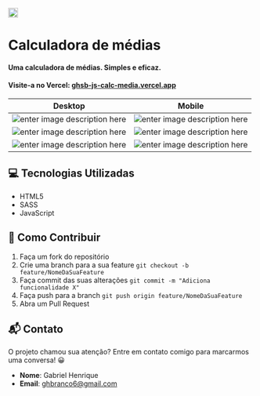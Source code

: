 
<p align="left">  
<img src="[https://github.com/gabriel-hsb/calc-medias/assets/110293122/53756c63-18c9-4dea-8865-e9b465ff9205](https://github.com/gabriel-hsb/calc-medias/assets/110293122/53756c63-18c9-4dea-8865-e9b465ff9205 "https://github.com/gabriel-hsb/calc-medias/assets/110293122/53756c63-18c9-4dea-8865-e9b465ff9205")"  
width=20px;/>  
<h1 display="inline-block">Calculadora de médias</h1>  
</p>  
  
  
#### Uma calculadora de médias. Simples e eficaz.  
#### Visite-a no Vercel: [ghsb-js-calc-media.vercel.app](https://ghsb-js-calc-media.vercel.app/ "https://ghsb-js-calc-media.vercel.app")
  
|Desktop | Mobile |  
|--|--|  
| ![enter image description here](https://github.com/gabriel-hsb/calc-medias/assets/110293122/f689d695-7dd2-431e-938d-0573d21fe484) |![enter image description here](https://github.com/gabriel-hsb/calc-medias/assets/110293122/61f8f10a-a4f8-458c-8cb2-2934f194ff28) |
|![enter image description here](https://github.com/gabriel-hsb/calc-medias/assets/110293122/cb160cfd-8400-487e-9efa-2b606673e05e)|![enter image description here](https://github-production-user-asset-6210df.s3.amazonaws.com/110293122/313032624-9eb3500f-7e72-4cbc-8075-51486297633f.jpeg?X-Amz-Algorithm=AWS4-HMAC-SHA256&X-Amz-Credential=AKIAVCODYLSA53PQK4ZA/20240315/us-east-1/s3/aws4_request&X-Amz-Date=20240315T160947Z&X-Amz-Expires=300&X-Amz-Signature=f39e770442ed3b430b354012abeeb7ae6d3165fdde853ea4ab3936fdae31dd20&X-Amz-SignedHeaders=host&actor_id=110293122&key_id=0&repo_id=771254271)|
|![enter image description here](https://github-production-user-asset-6210df.s3.amazonaws.com/110293122/313260291-1059b568-6185-4777-9ecd-1f9011ba1cd0.png?X-Amz-Algorithm=AWS4-HMAC-SHA256&X-Amz-Credential=AKIAVCODYLSA53PQK4ZA/20240315/us-east-1/s3/aws4_request&X-Amz-Date=20240315T161227Z&X-Amz-Expires=300&X-Amz-Signature=fd178a96244231eb6fce1425005c27844c51543a0156088e92f9118f7199d0b6&X-Amz-SignedHeaders=host&actor_id=110293122&key_id=0&repo_id=771254271) | ![enter image description here](https://github-production-user-asset-6210df.s3.amazonaws.com/110293122/313032618-8a80af97-8f0d-4cc5-9fb8-38ab96391411.jpeg?X-Amz-Algorithm=AWS4-HMAC-SHA256&X-Amz-Credential=AKIAVCODYLSA53PQK4ZA/20240315/us-east-1/s3/aws4_request&X-Amz-Date=20240315T161136Z&X-Amz-Expires=300&X-Amz-Signature=b8ae7ac3d5cfc2332dd712efa4cf72a0acd4b2a9c549058688db373445f1800d&X-Amz-SignedHeaders=host&actor_id=110293122&key_id=0&repo_id=771254271)|
<h2 id="tecnologias">💻 Tecnologias Utilizadas</h2>

 - HTML5
 - SASS
 - JavaScript

## 🤝 Como Contribuir

 1. Faça um fork do repositório 
 2.  Crie uma branch para a sua feature `git checkout -b feature/NomeDaSuaFeature`
3. Faça commit das suas
    alterações `git commit -m "Adiciona funcionalidade X"` 
4. Faça push para a branch `git push origin feature/NomeDaSuaFeature`
5. Abra um Pull Request

## 📬 Contato 
O projeto chamou sua atenção? Entre em contato comigo para marcarmos uma conversa! 😀
 - **Nome**: Gabriel Henrique
 - **Email**: ghbranco6@gmail.com 
